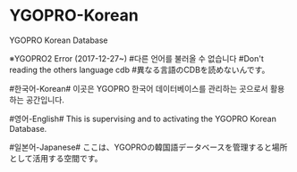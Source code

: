 # YGOPRO-Korean
YGOPRO Korean Database

※YGOPRO2 Error (2017-12-27~)
#다른 언어를 불러올 수 없습니다
#Don't reading the others language cdb
#異なる言語のCDBを読めないんです。

#한국어-Korean#
이곳은 YGOPRO 한국어 데이터베이스를 관리하는 곳으로서 활용하는 공간입니다.

#영어-English#
This is supervising and to activating the YGOPRO Korean Database.

#일본어-Japanese#
ここは、YGOPROの韓国語データベースを管理すると場所として活用する空間です。
